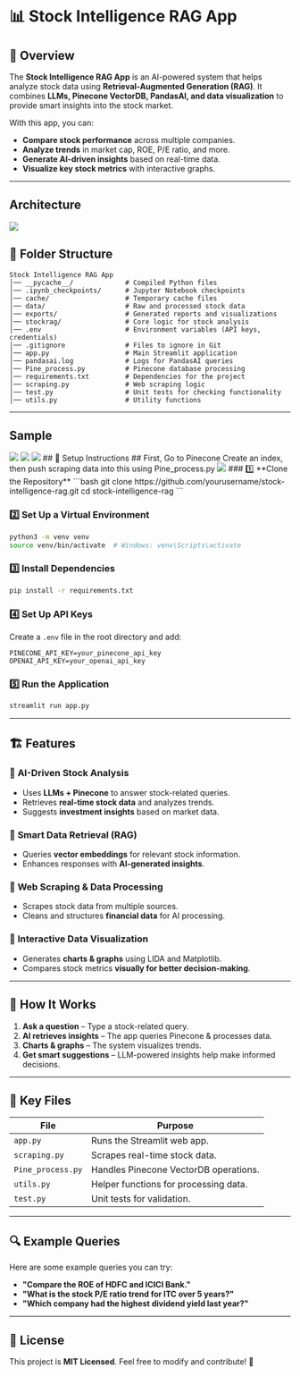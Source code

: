 # 📊 Stock Intelligence RAG App

## 🚀 Overview

The **Stock Intelligence RAG App** is an AI-powered system that helps analyze stock data using **Retrieval-Augmented Generation (RAG)**. It combines **LLMs, Pinecone VectorDB, PandasAI, and data visualization** to provide smart insights into the stock market.

With this app, you can:
- **Compare stock performance** across multiple companies.
- **Analyze trends** in market cap, ROE, P/E ratio, and more.
- **Generate AI-driven insights** based on real-time data.
- **Visualize key stock metrics** with interactive graphs.

---

## Architecture
<img src="img/im.png">

## 📂 Folder Structure

```
Stock Intelligence RAG App
│── __pycache__/             # Compiled Python files
│── .ipynb_checkpoints/      # Jupyter Notebook checkpoints
│── cache/                   # Temporary cache files
│── data/                    # Raw and processed stock data
│── exports/                 # Generated reports and visualizations
│── stockrag/                # Core logic for stock analysis
│── .env                     # Environment variables (API keys, credentials)
│── .gitignore               # Files to ignore in Git
│── app.py                   # Main Streamlit application
│── pandasai.log             # Logs for PandasAI queries
│── Pine_process.py          # Pinecone database processing
│── requirements.txt         # Dependencies for the project
│── scraping.py              # Web scraping logic
│── test.py                  # Unit tests for checking functionality
│── utils.py                 # Utility functions
```

---
## Sample 
<img src="img/l1.png">
<img src="img/l2.png">
<img src="img/l3.png">
## 🔧 Setup Instructions
## First, Go to Pinecone
Create an index, then push scraping data into this using Pine_process.py
<img src="img/vectordb.png">
### 1️⃣ **Clone the Repository**
```bash
git clone https://github.com/yourusername/stock-intelligence-rag.git
cd stock-intelligence-rag
```

### 2️⃣ **Set Up a Virtual Environment**
```bash
python3 -m venv venv
source venv/bin/activate  # Windows: venv\Scripts\activate
```

### 3️⃣ **Install Dependencies**
```bash
pip install -r requirements.txt
```

### 4️⃣ **Set Up API Keys**
Create a `.env` file in the root directory and add:
```
PINECONE_API_KEY=your_pinecone_api_key
OPENAI_API_KEY=your_openai_api_key
```

### 5️⃣ **Run the Application**
```bash
streamlit run app.py
```

---

## 🏗️ Features

### 🔹 **AI-Driven Stock Analysis**
- Uses **LLMs + Pinecone** to answer stock-related queries.
- Retrieves **real-time stock data** and analyzes trends.
- Suggests **investment insights** based on market data.

### 🔹 **Smart Data Retrieval (RAG)**
- Queries **vector embeddings** for relevant stock information.
- Enhances responses with **AI-generated insights**.

### 🔹 **Web Scraping & Data Processing**
- Scrapes stock data from multiple sources.
- Cleans and structures **financial data** for AI processing.

### 🔹 **Interactive Data Visualization**
- Generates **charts & graphs** using LIDA and Matplotlib.
- Compares stock metrics **visually for better decision-making**.

---

## 📜 How It Works

1. **Ask a question** – Type a stock-related query.
2. **AI retrieves insights** – The app queries Pinecone & processes data.
3. **Charts & graphs** – The system visualizes trends.
4. **Get smart suggestions** – LLM-powered insights help make informed decisions.

---

## 📂 Key Files

| File            | Purpose |
|----------------|---------|
| `app.py`       | Runs the Streamlit web app. |
| `scraping.py`  | Scrapes real-time stock data. |
| `Pine_process.py` | Handles Pinecone VectorDB operations. |
| `utils.py`     | Helper functions for processing data. |
| `test.py`      | Unit tests for validation. |

---

## 🔍 Example Queries

Here are some example queries you can try:

- **"Compare the ROE of HDFC and ICICI Bank."**
- **"What is the stock P/E ratio trend for ITC over 5 years?"**
- **"Which company had the highest dividend yield last year?"**

---

## 📜 License
This project is **MIT Licensed**. Feel free to modify and contribute! 🚀
